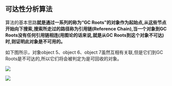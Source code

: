 ## 可达性分析算法

算法的基本思路**就是通过一系列的称为“GC Roots”的对象作为起始点,从这些节点开始向下搜索,搜索所走过的路径称为引用链(Reference Chain),当一个对象到GC Roots没有任何引用链相连(用图论的话来说,就是从GC Roots到这个对象不可达)时,则证明此对象是不可用的。**



如下图所示，对象object 5、object 6、object 7虽然互相有关联,但是它们到GC Roots是不可达的,所以它们将会被判定为是可回收的对象。

![](https://youpaiyun.zongqilive.cn/image/20200423190339.png)

![](https://youpaiyun.zongqilive.cn/image/20200603171953.png)


